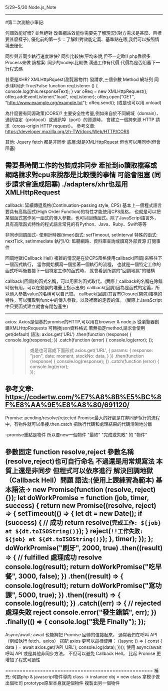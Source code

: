 5/29~5/30 Node.js_Note

---------------------------------------------------
#第二次測驗小筆記: 

何謂效能好壞? 並無絕對
改善網站效能你需要先了解現況!(對方需求是甚麼、目標要甚麼樣子),
優化前的第一步：了解針對效能定義、基準點在哪,我們可以按照情境去優化

同步與非同步執行速度誰快? 同步比較快(平均來說,但不一定歐!)
php靠很多Process來做
讀檔案: 同步的nodejs比較快 
溝通工作有代價 
代價為是否阻塞下一行程式碼

甚麼是XHR?
XMLHttpRquest(瀏覽器物件) 發請求,三個參數 Method 網址列 同步/非同步:True/False
function reqListener () {
  console.log(this.responseText);
}
var oReq = new XMLHttpRequest();
oReq.addEventListener("load", reqListener);
oReq.open("GET", "http://www.example.org/example.txt");
oReq.send();
(或是也可以用.onload)

為什麼要有同源政策(CORS)?
主要安全性考量,例如來自於不同網域（domain）、通訊協定（protocol）或通訊埠（port）的資源時，
會建立一個跨來源 HTTP 請求（cross-origin HTTP request）。
參考文章:
https://developer.mozilla.org/zh-TW/docs/Web/HTTP/CORS

其他:
Jquery fetch 都是非同步
底層:就是XMLHttpRquest 
但也可以用同步(但會阻塞)

需要長時間工作的包裝成非同步
牽扯到io讀取檔案或網路請求對cpu來說都是比較慢的事情
可能會阻塞
(同步請求會造成阻塞)
./adapters/xhr也是用XMLHttpRequest
---------------------------------------------------

callback: 
延續傳遞風格(Continuation-passing style, CPS)
基本上一個程式語言要具有高階函式(High Order Function)的特性才能使用CPS風格，
也就是可以把某個函式當作另一函式的傳入參數，也可以回傳函式。除了JavaScript語言外，
具有高階函式特性的程式語言常見的有Python、Java、Ruby、Swift等等

非同步回調函式-
使用計時器(timer)函式: setTimeout, setInterval
特殊的函式: nextTick, setImmediate
執行I/O: 監聽網路、資料庫查詢或讀寫外部資源
訂閱事件

回調地獄(Callback Hell)
複雜的情況是在於CPS風格使用callback(回調)來移往下一個函式執行，
當你開始撰寫一個接著一個執行的流程，
也就是一個特定工作的函式呼叫後要接下一個特定工作的函式時，
就會看到所謂的"回調地獄"的結構

callback(回調)的函式名稱，可以用匿名函式取代。(實際上callback的名稱在除錯時很有用，可以在錯誤的堆疊上指示出來)
callback(回調)因為是函式的定義，所以傳入參數value的名稱可以自己取。
callback(回調)其實有Closure(閉包)結構的特性，可以獲取到func中的傳入參數，以及裡面的定義的值。
(實際上JavaScript中只要函式建立就會有閉包產生)

---------------------------------------------------

axios:
Axios是個基於promise的HTTP,可以用在browser & node.js
從瀏覽器創建XMLHttpRequests
可轉換json資料格式
若無指定method,請求會使用get(default)
語法:
axios.get('URL')
.then(function (response) {
console.log(response);
})
.catch(function (error) {
console.log(error);
});

>>或是也可寫成下面形式
axios.get('URL', {
params: {
	 response: "json",
     date: moment,
     stockNo: data,
}
})
.then(function (response) {
console.log(response);
})
.catch(function (error) {
console.log(error);  
});

參考文章:
https://codertw.com/%E7%A8%8B%E5%BC%8F%E8%AA%9E%E8%A8%80/691120/
---------------------------------------------------
Promise: 
pending/resolve/rejected
Promise最大的好處是在非同步執行的流程中，有物件就可以串接.then.catch
把執行代碼和處理結果的代碼清晰地分離

-promise重點是物件 所以要new一個物件 
"最終" "完成或失敗" 的 "物件"

參數固定 function resolve,reject 
參數名稱(resolve,reject)也可自行命名 不過還是用常規寫法
本質上還是非同步 但程式可以依序進行
解決回調地獄（Callback Hell）問題
語法:(使用上課練習為範本)
基本語法-> new Promise(function (resolve, reject) {});
let doWorkPromise = function (job, timer, success) {
return new Promise((resolve, reject) => {
  setTimeout(() => {
    let dt = new Date();
    if (success) {
      // 成功
      return resolve(`完成工作: ${job} at ${dt.toISOString()}`);
    }
    reject(`!!工作失敗: ${job} at ${dt.toISOString()}`);
  }, timer);
});
};
doWorkPromise("刷牙", 2000, true)
.then((result) => {
  // fulfilled 處理成功 resolve
  console.log(result);
  return doWorkPromise("吃早餐", 3000, false);
})
.then((result) => {
  console.log(result);
  return doWorkPromise("寫功課", 5000, true);
})
.then((result) => {
  console.log(result);
})
.catch((err) => {
  // rejected 處理失敗 reject
  console.error("發生錯誤", err);
})
.finally(() => {
  console.log("我是 Finally");
});
---------------------------------------------------

Async/await:
await 也能夠把 Promise 回傳的值接起來，
通常我們在呼叫 API（例如執行 fetch、axios）
搭配 axios 更可以這樣使用：
((async () => {
    const { data } = await axios.get('API_URL');
    console.log(data);
})();
使用 async/await 呼叫 API 或是其他非同步方法，
不但可以避免 Callback Hell，
比起 Promise 更增加了程式可讀性

===================================================
補充:
何謂php & javascript物件導向
class -> instance 
obj = new class 拿模子做出個吐司 
prototype原型本身就是個物件 
複製出另一個物件

